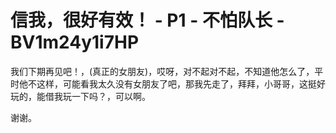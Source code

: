 # 信我，很好有效！ - P1 - 不怕队长 - BV1m24y1i7HP

我们下期再见吧！，(真正的女朋友)，哎呀，对不起对不起，不知道他怎么了，平时他不这样，可能看我太久没有女朋友了吧，那我先走了，拜拜，小哥哥，这挺好玩的，能借我玩一下吗？，可以啊。

谢谢。